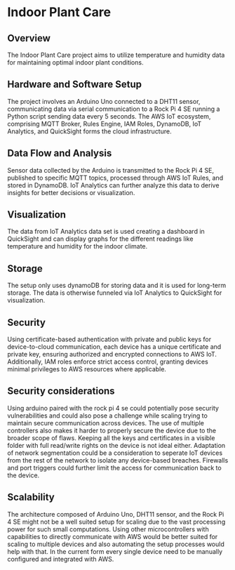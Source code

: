 # Indoor Plant Care

## Overview
The Indoor Plant Care project aims to utilize temperature and humidity data for maintaining optimal indoor plant conditions.

## Hardware and Software Setup
The project involves an Arduino Uno connected to a DHT11 sensor, communicating data via serial communication to a Rock Pi 4 SE running a Python script sending data every 5 seconds. The AWS IoT ecosystem, comprising MQTT Broker, Rules Engine, IAM Roles, DynamoDB, IoT Analytics, and QuickSight forms the cloud infrastructure.

## Data Flow and Analysis
Sensor data collected by the Arduino is transmitted to the Rock Pi 4 SE, published to specific MQTT topics, processed through AWS IoT Rules, and stored in DynamoDB. IoT Analytics can further analyze this data to derive insights for better decisions or visualization.

## Visualization
The data from IoT Analytics data set is used creating a dashboard in QuickSight and can display graphs for the different readings like temperature and humidity for the indoor climate.

## Storage
The setup only uses dynamoDB for storing data and it is used for long-term storage. The data is otherwise funneled via IoT Analytics to QuickSight for visualization.

## Security
Using certificate-based authentication with private and public keys for device-to-cloud communication, each device has a unique certificate and private key, ensuring authorized and encrypted connections to AWS IoT. Additionally, IAM roles enforce strict access control, granting devices minimal privileges to AWS resources where applicable.

## Security considerations
Using arduino paired with the rock pi 4 se could potentially pose security vulnerabilities and could also pose a challenge while scaling trying to maintain secure communication across devices. The use of multiple controllers also makes it harder to properly secure the device due to the broader scope of flaws.
Keeping all the keys and certificates in a visible folder with full read/write rights on the device is not ideal either.
Adaptation of network segmentation could be a consideration to seperate IoT devices from the rest of the network to isolate any device-based breaches. Firewalls and port triggers could further limit the access for communication back to the device.

## Scalability
The architecture composed of Arduino Uno, DHT11 sensor, and the Rock Pi 4 SE might not be a well suited setup for scaling due to the vast processing power for such small computations. Using other microcontrollers with capabilities to directly communicate with AWS would be better suited for scaling to multiple devices and also automating the setup processes would help with that. In the current form every single device need to be manually configured and integrated with AWS.

